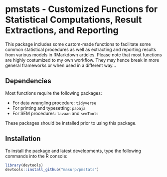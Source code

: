 # pmstats - Customized Functions for Statistical Computations, Result Extractions, and Reporting

This package includes some custom-made functions to facilitate some common statistical procedures as well as extracting and reporting results from various models in RMarkdown articles. Please note that most functions are highly costumized to my own workflow. They may hence break in more general frameworks or when used in a different way...

## Dependencies

Most functions require the following packages:

- For data wrangling procedure: `tidyverse`
- For printing and typesetting: `papaja`
- For SEM procedures: `lavaan` and `semTools`

These packages should be installed prior to using this package. 


## Installation

To install the package and latest developments, type the following commands into the R console:

```r
library(devtools)
devtools::install_github("masurp/pmstats")
```